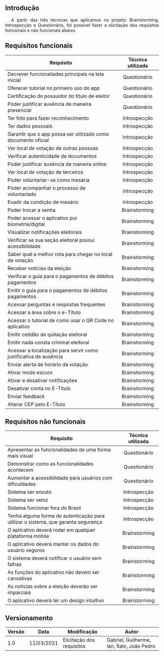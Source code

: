 ## Introdução

<p style="text-indent: 20px; text-align: justify">
A partir das três técnicas que aplicamos no projeto: Brainstorming, Introspecção e Questionário, foi possível fazer a elicitação dos requisitos funcionais e não funcionais abaixo.
</p>

## Requisitos funcionais

| Requisito | Técnica utilizada |
|--|:--:|
| Decrever funcionaliades principais na tela inicial | Questionário |
| Oferecer tutorial no primeiro uso do app | Questionário |
| Certificação do possuidor do título de eleitor | Questionário |
| Poder justificar ausência de maneira presencial | Questionário |
| Ter foto para fazer reconhecimento | Introspecção |
| Ter dados pessoais | Introspecção |
| Garantir que o app possa ser utilizado como documento oficial | Introspecção |
| Ver local de votação de outras pessoas | Introspecção |
| Verificar autenticidade de documentos | Introspecção |
| Poder justificar ausência de maneira online | Introspecção |
| Ver local de votação de terceiros | Introspecção |
| Poder voluntariar-se como mesária | Introspecção |
| Poder acompanhar o processo de voluntariado | Introspecção |
| Evadir da condição de mesário | Introspecção |
| Poder trocar a senha | Brainstorming |
| Poder acessar o aplicativo por biometria/digital | Brainstorming |
| Visualizar notificações eleitorais | Brainstorming |
| Verificar se sua seção eleitoral possui acessibilidade | Brainstorming |
| Saber qual a melhor rota para chegar no local de votação | Brainstorming |
| Receber notícias da eleição | Brainstorming |
| Verificar o guia para o pagamentos de débitos pagamentos | Brainstorming |
| Emitir o guia para o pagamentos de débitos pagamentos | Brainstorming |
| Acessar perguntas e respostas frequentes | Brainstorming |
| Acessar a área sobre o e-Título | Brainstorming |
| Acessar o tutorial de como usar o QR Code no aplicativo | Brainstorming |
| Emitir cetidão de quitação eleitoral | Brainstorming |
| Emitir nada consta criminal eleitoral | Brainstorming |
| Acessar a localização para servir como justificativa de ausência | Brainstorming |
| Enviar alerta de horário da votação | Brainstorming |
| Ativar modo escuro | Brainstorming |
| Ativar e desativar notificações | Brainstorming |
| Desativar conta no E-Título | Brainstorming |
| Enviar feedback | Brainstorming |
| Alterar CEP pelo E-Título | Brainstorming |

## Requisitos não funcionais

| Requisito | Técnica utilizada |
|--|:--:|
| Apresentar as funcionalidades de uma forma mais visual | Questionário |
| Demonstrar como as funcionalidades acontecem | Questionário |
| Aumentar a acessibilidade para usuários com dificuldades | Questionário |
| Sistema ser enxuto | Introspecção |
| Sistema ser veloz | Introspecção |
| Sistema funcionar fora do Brasil | Introspecção |
| Tenha alguma forma de autenticação para utilizar o sistema, que garanta segurança | Introspecção |
| O aplicativo deverá rodar em qualquer plataforma mobile | Brainstorming |
| O aplicativo deverá manter os dados do usuário seguros | Brainstorming |
| O sistema deverá notificar o usuário sem falhas | Brainstorming |
| As funções do aplicativo não devem ser cansativas | Brainstorming |
| As notícias sobre a eleição deverão ser imparciais | Brainstorming |
| O aplicativo deverá ter um design intuitivo | Brainstorming |


## Versionamento
| Versão | Data | Modificação | Autor |
|--|--|--|--|
| 1.0 | 11/03/2021 | Elicitação dos requisitos | Gabriel, Guilherme, Ian, Ítalo, João Pedro |
